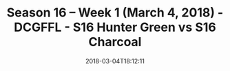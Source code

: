 ---
title: Season 16 – Week 1 (March 4, 2018) - DCGFFL - S16 Hunter Green vs S16 Charcoal
teams-score:
- team: _teams/s16-forest.md
  score: 34
- team: _teams/s16-charcoal.md
  score: 24
mvp: Demitrian Cook, Antonio Campanelli
game-ball: Tom Loughern, OJ
sportsperson: Amanda Livingstone, Randy Snight
season: 16
week: 1
date: '2018-03-04T18:12:11'
pageid: season-16-week-1-march-4-2018-6350-vs-6348
---